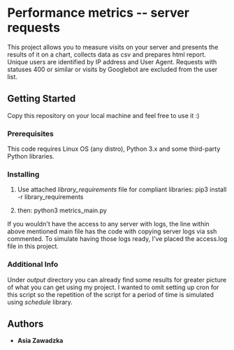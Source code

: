 # Performance metrics -- server requests

This project allows you to measure visits on your server and presents the results of it on a chart, collects data as csv and prepares html report.
Unique users are identified by IP address and User Agent. Requests with statuses 400 or similar or visits by Googlebot are excluded from the user list.

## Getting Started

Copy this repository on your local machine and feel free to use it :)

### Prerequisites

This code requires Linux OS (any distro), Python 3.x and some third-party Python libraries.

### Installing

1) Use attached *library_requirements* file for compliant libraries:
pip3 install -r library_requirements

2) then: python3 metrics_main.py

If you wouldn't have the access to any server with logs, the line within above mentioned main file has the code with copying server logs via ssh commented. To simulate having those logs ready, I've placed the access.log file in this project.

### Additional Info
Under *output* directory you can already find some results for greater picture of what you can get using my project.
I wanted to omit setting up cron for this script so the repetition of the script for a period of time is simulated using *schedule* library.

## Authors

* **Asia Zawadzka**
